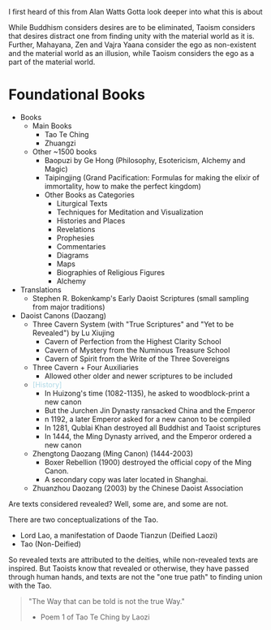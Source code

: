 I first heard of this from Alan Watts
Gotta look deeper into what this is about

While Buddhism considers desires are to be eliminated, Taoism considers that desires distract one from finding unity with the material world as it is. Further, Mahayana, Zen and Vajra Yaana consider the ego as non-existent and the material world as an illusion, while Taoism considers the ego as a part of the material world.
# Foundational Books
- Books
	- Main Books
		- Tao Te Ching
		- Zhuangzi
	- Other ~1500 books
		- Baopuzi by Ge Hong (Philosophy, Esotericism, Alchemy and Magic)
		- Taipingjing (Grand Pacification: Formulas for making the elixir of immortality, how to make the perfect kingdom)
		- Other Books as Categories
			- Liturgical Texts
			- Techniques for Meditation and Visualization
			- Histories and Places
			- Revelations
			- Prophesies
			- Commentaries
			- Diagrams
			- Maps
			- Biographies of Religious Figures
			- Alchemy
- Translations
	- Stephen R. Bokenkamp's Early Daoist Scriptures (small sampling from major traditions)
- Daoist Canons (Daozang)
	- Three Cavern System (with "True Scriptures" and "Yet to be Revealed") by Lu Xiujing
		- Cavern of Perfection from the Highest Clarity School
		- Cavern of Mystery from the Numinous Treasure School
		- Cavern of Spirit from the Write of the Three Sovereigns
	- Three Cavern + Four Auxiliaries
		- Allowed other older and newer scriptures to be included
	- <span style="color:lightblue">[History]</span>
		- In Huizong's time (1082-1135), he asked to woodblock-print a new canon
		- But the Jurchen Jin Dynasty ransacked China and the Emperor
		- n 1192, a later Emperor asked for a new canon to be compiled
		- In 1281, Qublai Khan destroyed all Buddhist and Taoist scriptures
		- In 1444, the Ming Dynasty arrived, and the Emperor ordered a new canon
	- Zhengtong Daozang (Ming Canon) (1444-2003)
		- Boxer Rebellion (1900) destroyed the official copy of the Ming Canon.
		- A secondary copy was later located in Shanghai.
	- Zhuanzhou Daozang (2003) by the Chinese Daoist Association

Are texts considered revealed? Well, some are, and some are not. 

There are two conceptualizations of the Tao.
- Lord Lao, a manifestation of Daode Tianzun (Deified Laozi)
- Tao (Non-Deified)

So revealed texts are attributed to the deities, while non-revealed texts are inspired. But Taoists know that revealed or otherwise, they have passed through human hands, and texts are not the "one true path" to finding union with the Tao.

> "The Way that can be told is not the true Way."
> - Poem 1 of Tao Te Ching by Laozi

